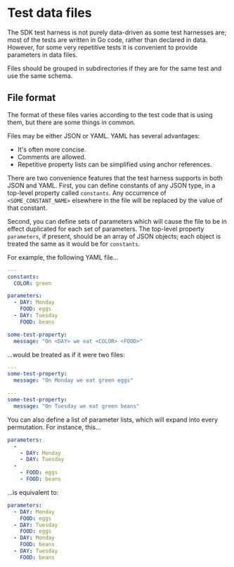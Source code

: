 # Test data files

The SDK test harness is not purely data-driven as some test harnesses are; most of the tests are written in Go code, rather than declared in data. However, for some very repetitive tests it is convenient to provide parameters in data files.

Files should be grouped in subdirectories if they are for the same test and use the same schema.

## File format

The format of these files varies according to the test code that is using them, but there are some things in common.

Files may be either JSON or YAML. YAML has several advantages:

* It's often more concise.
* Comments are allowed.
* Repetitive property lists can be simplified using anchor references.

There are two convenience features that the test harness supports in both JSON and YAML. First, you can define constants of any JSON type, in a top-level property called `constants`. Any occurrence of `<SOME_CONSTANT_NAME>` elsewhere in the file will be replaced by the value of that constant.

Second, you can define sets of parameters which will cause the file to be in effect duplicated for each set of parameters. The top-level property `parameters`, if present, should be an array of JSON objects; each object is treated the same as it would be for `constants`.

For example, the following YAML file...

```yaml
---
constants:
  COLOR: green

parameters:
  - DAY: Monday
    FOOD: eggs
  - DAY: Tuesday
    FOOD: beans

some-test-property:
  message: "On <DAY> we eat <COLOR> <FOOD>"
```

...would be treated as if it were two files:

```yaml
---
some-test-property:
  message: "On Monday we eat green eggs"
```

```yaml
---
some-test-property:
  message: "On Tuesday we eat green beans"
```

You can also define a list of parameter lists, which will expand into every permutation. For instance, this...

```yaml
parameters:
  -
    - DAY: Monday
    - DAY: Tuesday
  -
    - FOOD: eggs
    - FOOD: beans
```

...is equivalent to:

```yaml
parameters:
  - DAY: Monday
    FOOD: eggs
  - DAY: Tuesday
    FOOD: eggs
  - DAY: Monday
    FOOD: beans
  - DAY: Tuesday
    FOOD: beans
```
